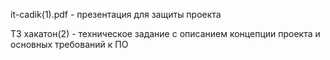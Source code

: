 it-cadik(1).pdf - презентация для защиты проекта

ТЗ хакатон(2) - техническое задание с описанием концепции проекта и основных требований к ПО
